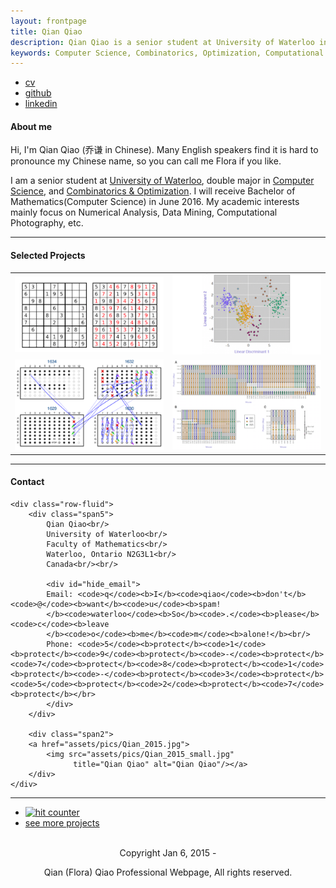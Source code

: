 ```yaml
---
layout: frontpage
title: Qian Qiao
description: Qian Qiao is a senior student at University of Waterloo in Canada. Major interests are Computer Science and Computational Mathematics.
keywords: Computer Science, Combinatorics, Optimization, Computational Mathematics, Cryptography, Machine Learning, Data Mining
---
```


<div class="navbar">
  <div class="navbar-inner">
      <ul class="nav">
          <li><a href="{{ BASE_PATH }}/assets/Qian_CV.pdf">cv</a></li>
          <li><a href="https://github.com/yoyomaki">github</a></li>
          <li><a href="https://ca.linkedin.com/in/qianqiao">linkedin</a></li>
      </ul>
  </div>
</div>

<div class="container">
<h4><a name="About me"></a>About me</h4>
</div>
Hi, I'm Qian Qiao (乔谦 in Chinese). Many English speakers find it is hard to pronounce my Chinese name, so you can call me Flora if you like.

I am a senior student at [University of Waterloo](https://uwaterloo.ca), double major in [Computer Science](https://cs.uwaterloo.ca), and [Combinatorics & Optimization](https://uwaterloo.ca/combinatorics-and-optimization/). I will receive Bachelor of Mathematics(Computer Science) in June 2016. My academic interests mainly focus on Numerical Analysis, Data Mining, Computational Photography, etc.


---

<div class="container">
<h4><a name="Selected Projects"></a>Selected Projects</h4>
</div>
<table class="wide">
<tr>
  <td class="left">
    <a href="pages/publpics/Fast_Sudoku_Solver.html">
        <img src="assets/publpics/Sudoku_solver_cover.png" alt="Fast Sudoku Solver" title="Fast Sudoku Solver"/>
    </a>
  </td>
  <td class="right">
    <a href="pages/publpics/tian2016_fig4.html">
        <img src="assets/publpics/tian2016_fig4.png" alt="Tian et
        al. (2016) Fig 4" title="Tian et al. (2016) Fig 4"/>
    </a>
  </td>
</tr>
<tr>
  <td class="left">
    <a href="pages/publpics/samplemixups_fig7.html">
        <img src="assets/publpics/samplemixups_fig7.png" alt="Broman et al. (2013) Fig 7" title="Broman et al. (2013) Fig 7"/>
    </a>
  </td>
  <td class="right">
    <a href="pages/publpics/isletc6_fig4.html">
        <img src="assets/publpics/isletc6_fig4.png" alt="Tian et al. (2015) Fig 4" title="Tian et al. (2015) Fig 4"/>
    </a>
  </td>
</tr>
</table>


---

<div class="container">
<h4><a name="Contact"></a>Contact</h4>

    <div class="row-fluid">
        <div class="span5">
            Qian Qiao<br/>
            University of Waterloo<br/>
            Faculty of Mathematics<br/>
            Waterloo, Ontario N2G3L1<br/>
            Canada<br/><br/>

            <div id="hide_email">
            Email: <code>q</code><b>I</b><code>qiao</code><b>don't</b><code>@</code><b>want</b><code>u</code><b>spam!
            </b><code>waterloo</code><b>So</b><code>.</code><b>please</b><code>c</code><b>leave
            </b><code>o</code><b>me</b><code>m</code><b>alone!</b><br/>
            Phone: <code>5</code><b>protect</b><code>1</code><b>protect</b><code>9</code><b>protect</b><code>-</code><b>protect</b><code>7</code><b>protect</b><code>8</code><b>protect</b><code>1</code><b>protect</b><code>-</code><b>protect</b><code>3</code><b>protect</b><code>5</code><b>protect</b><code>2</code><b>protect</b><code>7</code><b>protect</b></br>
            </div>
        </div>

        <div class="span2">
        <a href="assets/pics/Qian_2015.jpg">
            <img src="assets/pics/Qian_2015_small.jpg"
                  title="Qian Qiao" alt="Qian Qiao"/></a>
        </div>
    </div>
</div>

---


<div class="navbar">
  <div class="navbar-inner">
      <ul class="nav">
          <li><a href="http://www.freecounterstat.com" title="hit counter"><img src="http://counter10.fcs.ovh/private/freecounterstat.php?c=f9ff317adeb8605efd68d108d70c6165" border="0" title="hit counter" alt="hit counter"></a></li>
          <li><a href="morefigs.html">see more projects</a></li>
      </ul>
  </div>
</div>

<div id = "copyright">
<br />
<div style="text-align:center">
Copyright Jan 6, 2015 -  
<script language="JavaScript" type="text/javascript">
var month=new Array(12);
month[0]="Jan";
month[1]="Feb";
month[2]="Mar";
month[3]="Apr";
month[4]="May";
month[5]="Jun";
month[6]="Jul";
month[7]="Aug";
month[8]="Sep";
month[9]="Oct";
month[10]="Nov";
month[11]="Dec";
 var currentTime=new Date();
 var year=currentTime.getFullYear();
 var m=currentTime.getMonth();
 var date=currentTime.getDate();
 document.write(month[m]+" "+date+", "+year);
</script>

Qian (Flora) Qiao Professional Webpage, All rights reserved.
</div>
</div>
